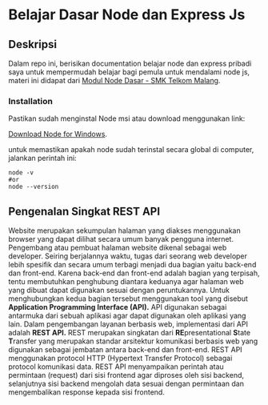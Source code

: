 # Belajar Dasar Node dan Express Js

## Deskripsi

Dalam repo ini, berisikan documentation belajar node dan express pribadi saya untuk mempermudah belajar bagi pemula untuk mendalami node js, materi ini didapat dari [Modul Node Dasar - SMK Telkom Malang](https://drive.google.com/drive/folders/10cFXJ3iqhzZaIs8GOb0RZSjKJZCEOG-X?usp=drive_link).

### Installation

Pastikan sudah menginstal Node msi atau download menggunakan link:

[Download Node for Windows](https://nodejs.org/dist/v21.4.0/node-v21.4.0-x64.msi).

untuk memastikan apakah node sudah terinstal secara global di computer, jalankan perintah ini:
```
node -v
#or
node --version
```

## Pengenalan Singkat REST API

Website merupakan sekumpulan halaman yang diakses menggunakan browser yang dapat dilihat secara umum  banyak pengguna internet. Pengembang atau pembuat halaman website dikenal sebagai web developer. Seiring berjalannya waktu, tugas dari seorang web developer lebih spesifik dan secara umum terbagi menjadi dua bagian yaitu back-end dan front-end.
Karena back-end dan front-end adalah bagian yang terpisah, tentu membutuhkan penghubung diantara keduanya agar halaman web yang dibuat dapat digunakan sesuai dengan peruntukannya. Untuk menghubungkan kedua bagian tersebut menggunakan tool yang disebut <strong>Application Programming Interface (API).</strong> API digunakan sebagai antarmuka dari sebuah aplikasi agar dapat digunakan oleh aplikasi yang lain. Dalam pengembangan layanan berbasis web, implementasi dari API adalah <strong>REST API.</strong> REST merupakan singkatan dari <strong>RE</strong>presentational <strong>S</strong>tate <strong>T</strong>ransfer yang merupakan standar arsitektur komunikasi berbasis web yang digunakan sebagai jembatan antara back-end dan front-end. REST API menggunakan protocol HTTP (Hypertext Transfer Protocol) sebagai protocol komunikasi data. REST API menyampaikan perintah atau permintaan (request) dari sisi frontend agar diproses oleh sisi backend, selanjutnya sisi backend mengolah data sesuai dengan permintaan dan mengembalikan response kepada sisi frontend.
